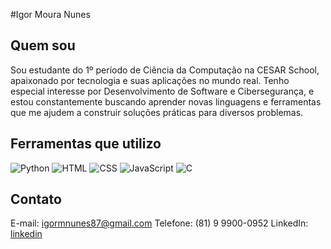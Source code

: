#Igor Moura Nunes

## Quem sou

Sou estudante do 1º período de Ciência da Computação na CESAR School, apaixonado por tecnologia e suas aplicações no mundo real. Tenho especial interesse por Desenvolvimento de Software e Cibersegurança, e estou constantemente buscando aprender novas linguagens e ferramentas que me ajudem a construir soluções práticas para diversos problemas.

## Ferramentas que utilizo

![Python](https://img.shields.io/badge/-Python-333?style=flat&logo=python)
![HTML](https://img.shields.io/badge/-HTML5-333?style=flat&logo=html5)
![CSS](https://img.shields.io/badge/-CSS3-333?style=flat&logo=css3)
![JavaScript](https://img.shields.io/badge/-JavaScript-F7DF1E?style=flat&logo=javascript&logoColor=000)
![C](https://img.shields.io/badge/-C-00599C?style=flat&logo=c&logoColor=fff)

## Contato
E-mail: igormnunes87@gmail.com
Telefone: (81) 9 9900-0952
LinkedIn: [linkedin](https://www.linkedin.com/in/igor-moura-91b511306/?trk=li_LOL_DA_global_careers_jobsgtm_otwGeneral_res_Sep2023_dav5)
